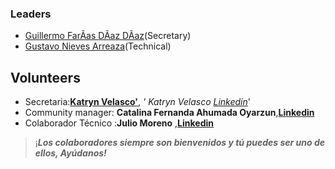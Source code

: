 ### Leaders

* [Guillermo FarÃ­as DÃ­az DÃ­az](mailto:guillermo.farias@owasp.org)(Secretary)
* [Gustavo Nieves Arreaza](mailto:gustavo.nievesarreaza@owasp.org)(Technical)

## **Volunteers**

 
  - Secretaria:**[Katryn Velasco'](mailto:katrynvelasco@gmail.com)**, *'
    Katryn Velasco
    [Linkedin](https://www.linkedin.com/in/katrynvelascomaldonado/)*'
  - Community manager: **Catalina Fernanda Ahumada
    Oyarzun**,**[Linkedin](https://www.linkedin.com/in/cataahumada/)**
  - Colaborador Técnico :**Julio Moreno**
    ,**[Linkedin](https://www.linkedin.com/in/julio-moreno-a3329515/)**

>

> ¡***Los colaboradores siempre son bienvenidos y tú puedes ser uno de
> ellos, Ayúdanos\!***



